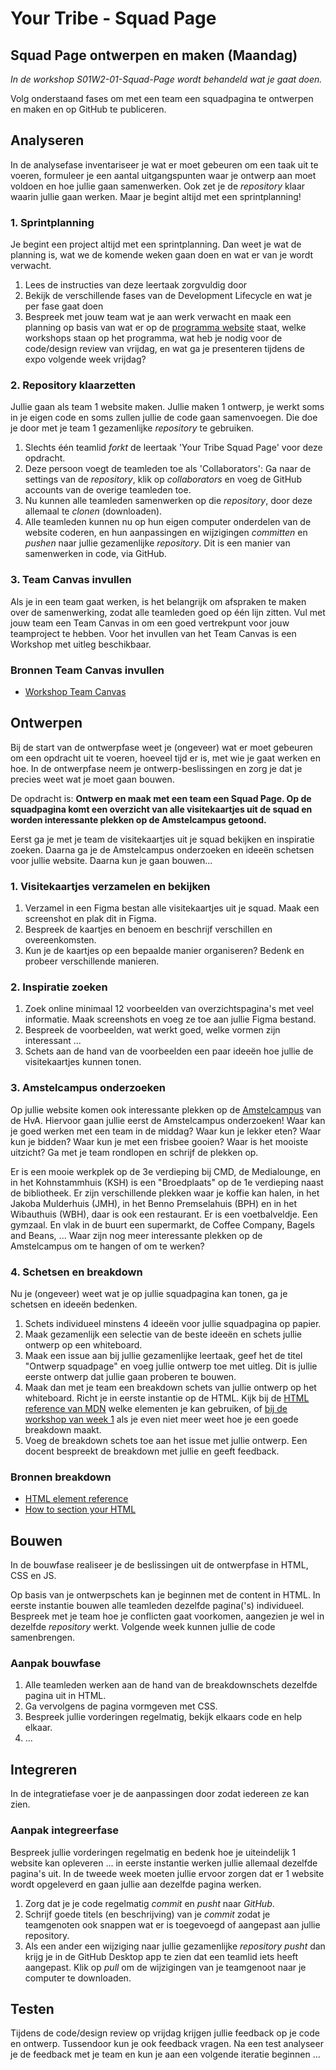 # Your Tribe - Squad Page

## Squad Page ontwerpen en maken (Maandag)

_In de workshop S01W2-01-Squad-Page wordt behandeld wat je gaat doen._

Volg onderstaand fases om met een team een squadpagina te ontwerpen en maken en op GitHub te publiceren.


## Analyseren

In de analysefase inventariseer je wat er moet gebeuren om een taak uit te voeren,  formuleer je een aantal uitgangspunten waar je ontwerp aan moet voldoen en hoe jullie gaan samenwerken. Ook zet je de _repository_ klaar waarin jullie gaan werken. Maar je begint altijd met een sprintplanning! 

### 1. Sprintplanning

Je begint een project altijd met een sprintplanning. Dan weet je wat de planning is, wat we de komende weken gaan doen en wat er van je wordt verwacht. 

1. Lees de instructies van deze leertaak zorgvuldig door 
2. Bekijk de verschillende fases van de Development Lifecycle en wat je per fase gaat doen
3. Bespreek met jouw team wat je aan werk verwacht en maak een planning op basis van wat er op de [programma website](https://programma.fdnd.nl/static-web/your-tribe) staat, welke workshops staan op het programma, wat heb je nodig voor de code/design review van vrijdag, en wat ga je presenteren tijdens de expo volgende week vrijdag?


### 2. Repository klaarzetten

Jullie gaan als team 1 website maken. Jullie maken 1 ontwerp, je werkt soms in je eigen code en soms zullen jullie de code gaan samenvoegen. Die doe je door met je team 1 gezamenlijke _repository_ te gebruiken. 

1. Slechts één teamlid _forkt_ de leertaak 'Your Tribe Squad Page' voor deze opdracht.
2. Deze persoon voegt de teamleden toe als 'Collaborators': Ga naar de settings van de _repository_, klik op _collaborators_ en voeg de GitHub accounts van de overige teamleden toe.
3. Nu kunnen alle teamleden samenwerken op die _repository_, door deze allemaal te _clonen_ (downloaden).
4. Alle teamleden kunnen nu op hun eigen computer onderdelen van de website coderen, en hun aanpassingen en wijzigingen _committen_ en _pushen_ naar jullie gezamenlijke _repository_. Dit is een manier van samenwerken in code, via GitHub.


### 3. Team Canvas invullen

Als je in een team gaat werken, is het belangrijk om afspraken te maken over de samenwerking, zodat alle teamleden goed op één lijn zitten. 
Vul met jouw team een Team Canvas in om een goed vertrekpunt voor jouw teamproject te hebben. Voor het invullen van het Team Canvas is een Workshop met uitleg beschikbaar. 

### Bronnen Team Canvas invullen

- [Workshop Team Canvas](team-canvas.md)




## Ontwerpen

Bij de start van de ontwerpfase weet je (ongeveer) wat er moet gebeuren om een opdracht uit te voeren, hoeveel tijd er is, met wie je gaat werken en hoe. In de ontwerpfase neem je ontwerp-beslissingen en zorg je dat je precies weet wat je moet gaan bouwen.  

De opdracht is: **Ontwerp en maak met een team een Squad Page. Op de squadpagina komt een overzicht van alle visitekaartjes uit de squad en worden interessante plekken op de Amstelcampus getoond.**

Eerst ga je met je team de visitekaartjes uit je squad bekijken en inspiratie zoeken. Daarna ga je de Amstelcampus onderzoeken en ideeën schetsen voor jullie website. Daarna kun je gaan bouwen... 

<!-- Voor veel opdrachtgevers geldt dat ze nu pas duidelijk krijgen hoe het resultaat eruit zal zien. En dat is een moment waarop veel opdrachtgevers veel duidelijker kunnen aangeven wat ze wel en niet willen. 
-->
  

### 1. Visitekaartjes verzamelen en bekijken

1. Verzamel in een Figma bestan alle visitekaartjes uit je squad. Maak een screenshot en plak dit in Figma.
2. Bespreek de kaartjes en benoem en beschrijf verschillen en overeenkomsten.
3. Kun je de kaartjes op een bepaalde manier organiseren? Bedenk en probeer verschillende manieren.

### 2. Inspiratie zoeken

1. Zoek online minimaal 12 voorbeelden van overzichtspagina's met veel informatie. Maak screenshots en voeg ze toe aan jullie Figma bestand. 
2. Bespreek de voorbeelden, wat werkt goed, welke vormen zijn interessant ...
3. Schets aan de hand van de voorbeelden een paar ideeën hoe jullie de visitekaartjes kunnen tonen.

### 3. Amstelcampus onderzoeken

Op jullie website komen ook interessante plekken op de [Amstelcampus](https://www.hva.nl/locaties/campus/amstelcampus.html) van de HvA. Hiervoor gaan jullie eerst de Amstelcampus onderzoeken! Waar kan je goed werken met een team in de middag? Waar kun je lekker eten? Waar kun je bidden? Waar kun je met een frisbee gooien? Waar is het mooiste uitzicht? Ga met je team rondlopen en schrijf de plekken op.

Er is een mooie werkplek op de 3e verdieping bij CMD, de Medialounge, en in het Kohnstammhuis (KSH) is een "Broedplaats" op de 1e verdieping naast de bibliotheek. Er zijn verschillende plekken waar je koffie kan halen, in het Jakoba Mulderhuis (JMH), in het Benno Premselahuis (BPH) en in het Wibauthuis (WBH), daar is ook een restaurant. Er is een voetbalveldje. Een gymzaal. En vlak in de buurt een supermarkt, de Coffee Company, Bagels and Beans, ... Waar zijn nog meer interessante plekken op de Amstelcampus om te hangen of om te werken?

### 4. Schetsen en breakdown

Nu je (ongeveer) weet wat je op jullie squadpagina kan tonen, ga je schetsen en ideeën bedenken. 

1. Schets individueel minstens 4 ideeën voor jullie squadpagina op papier.
2. Maak gezamenlijk een selectie van de beste ideeën en schets jullie ontwerp op een whiteboard. 
3. Maak een issue aan bij jullie gezamenlijke leertaak, geef het de titel "Ontwerp squadpage" en voeg jullie ontwerp toe met uitleg. Dit is jullie eerste ontwerp dat jullie gaan proberen te bouwen.
4. Maak dan met je team een breakdown schets van jullie ontwerp op het whiteboard. Richt je in eerste instantie op de HTML. Kijk bij de [HTML reference van MDN](https://developer.mozilla.org/en-US/docs/Web/HTML/Element) welke elementen je kan gebruiken, of [bij de workshop van week 1](https://github.com/fdnd-task/your-tribe-profile-card/blob/main/docs/breakdown-schets.md) als je even niet meer weet hoe je een goede breakdown maakt.
5. Voeg de breakdown schets toe aan het issue met jullie ontwerp. Een docent bespreekt de breakdown met jullie en geeft feedback.

### Bronnen breakdown

- [HTML element reference](https://developer.mozilla.org/en-US/docs/Web/HTML/Element)
- [How to section your HTML](https://css-tricks.com/how-to-section-your-html/)



## Bouwen

In de bouwfase realiseer je de beslissingen uit de ontwerpfase in HTML, CSS en JS.

Op basis van je ontwerpschets kan je beginnen met de content in HTML. In eerste instantie bouwen alle teamleden dezelfde pagina('s) individueel. Bespreek met je team hoe je conflicten gaat voorkomen, aangezien je wel in dezelfde _repository_ werkt. Volgende week kunnen jullie de code samenbrengen.

### Aanpak bouwfase

1. Alle teamleden werken aan de hand van de breakdownschets dezelfde pagina uit in HTML. <!-- Geef de HTMl bestanden een andere naam, anders krijg je conflicten als je je code gaat _comitten_ en _pushen_. -->
2. Ga vervolgens de pagina vormgeven met CSS.
3. Bespreek jullie vorderingen regelmatig, bekijk elkaars code en help elkaar.
4. ...


## Integreren

In de integratiefase voer je de aanpassingen door zodat iedereen ze kan zien.

### Aanpak integreerfase

Bespreek jullie vorderingen regelmatig en bedenk hoe je uiteindelijk 1 website kan opleveren ... in eerste instantie werken jullie allemaal dezelfde pagina's uit. In de tweede week moeten jullie ervoor zorgen dat er 1 website wordt opgeleverd en gaan jullie aan dezelfde pagina werken.

1. Zorg dat je je code regelmatig _commit_ en _pusht_ naar _GitHub_.
2. Schrijf goede titels (en beschrijving) van je _commit_ zodat je teamgenoten ook snappen wat er is toegevoegd of aangepast aan jullie repository.
3. Als een ander een wijziging naar jullie gezamenlijke _repository_ _pusht_ dan krijg je in de GitHub Desktop app te zien dat een teamlid iets heeft aangepast. Klik op _pull_ om de wijzigingen van je teamgenoot naar je computer te downloaden. 


## Testen

Tijdens de code/design review op vrijdag krijgen jullie feedback op je code en ontwerp. Tussendoor kun je ook feedback vragen. Na een test analyseer je de feedback met je team en kun je aan een volgende iteratie beginnen ... 


